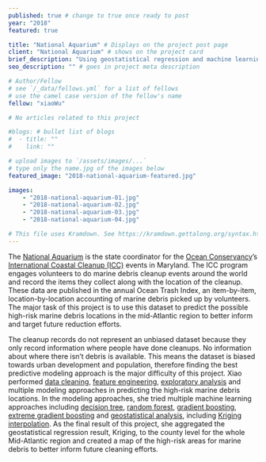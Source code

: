 ```yaml
---
published: true # change to true once ready to post
year: "2018"
featured: true

title: "National Aquarium" # Displays on the project post page
client: "National Aquarium" # shows on the project card
brief_description: "Using geostatistical regression and machine learning models to predict marine debris" # shows on the project card
seo_description: "" # goes in project meta description

# Author/Fellow
# see `/_data/fellows.yml` for a list of fellows
# use the camel case version of the fellow's name
fellow: "xiaoWu"

# No articles related to this project

#blogs: # bullet list of blogs
#  - title: ""
#    link: ""

# upload images to `/assets/images/...`
# type only the name.jpg of the images below
featured_image: "2018-national-aquarium-featured.jpg"

images:
    - "2018-national-aquarium-01.jpg"
    - "2018-national-aquarium-02.jpg"
    - "2018-national-aquarium-03.jpg"
    - "2018-national-aquarium-04.jpg"

# This file uses Kramdown. See https://kramdown.gettalong.org/syntax.html for syntax
---
```

The [National Aquarium](https://www.aqua.org/) is the state coordinator for the [Ocean Conservancy](https://oceanconservancy.org/)’s [International Coastal Cleanup (ICC)](https://oceanconservancy.org/trash-free-seas/international-coastal-cleanup/) events in Maryland. The ICC program engages volunteers to do marine debris cleanup events around the world and record the items they collect along with the location of the cleanup. These data are published in the annual Ocean Trash Index, an item-by-item, location-by-location accounting of marine debris picked up by volunteers. The major task of this project is to use this dataset to predict the possible high-risk marine debris locations in the mid-Atlantic region to better inform and target future reduction efforts.

The cleanup records do not represent an unbiased dataset because they only record information where people have done cleanups. No information about where there isn’t debris is available. This means the dataset is biased towards urban development and population, therefore finding the best predictive modeling approach is the major difficulty of this project. Xiao performed [data cleaning](https://en.wikipedia.org/wiki/Data_cleansing), [feature engineering](https://en.wikipedia.org/wiki/Feature_engineering), [exploratory analysis](https://en.wikipedia.org/wiki/Exploratory_data_analysis) and multiple modeling approaches in predicting the high-risk marine debris locations. In the modeling approaches, she tried multiple machine learning approaches including [decision tree](https://en.wikipedia.org/wiki/Decision_tree), [random forest](https://en.wikipedia.org/wiki/Random_forest), [gradient boosting](https://en.wikipedia.org/wiki/Gradient_boosting), [extreme gradient boosting](https://cran.r-project.org/web/packages/xgboost/vignettes/xgboost.pdf) and [geostatistical analysis](http://desktop.arcgis.com/en/arcmap/latest/extensions/geostatistical-analyst/understanding-geostatistical-analysis.htm), including [Kriging interpolation](https://en.wikipedia.org/wiki/Kriging). As the final result of this project, she aggregated the geostatistical regression result, Kriging, to the county level for the whole Mid-Atlantic region and created a map of the high-risk areas for marine debris to better inform future cleaning efforts.
